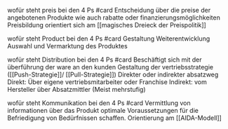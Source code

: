 wofür steht preis bei den 4 Ps #card 
Entscheidung über die preise der angebotenen Produkte wie auch rabatte oder finanzierungsmöglichkeiten 
Preisbildung orientiert sich am [[magisches Dreieck der Preispolitik]] 

wofür steht Product bei den 4 Ps #card 
Gestaltung Weiterentwicklung Auswahl und Vermarktung des Produktes

wofür steht Distribution bei den 4 Ps #card 
Beschäftigt sich mit der überführung der ware an den kunden
Gestaltung der vertriebsstrategie ([[Push-Strategie]]/ [[Pull-Strategie]])
Direkter oder indirekter absatzweg
Direkt: Über eigene vertriebsmitarbeiter oder Franchise
Indirekt: vom Hersteller über Absatzmittler (Meist mehrstufig)

wofür steht Kommunikation bei den 4 Ps #card 
Vermittlung von informationen über das Produkt
optimale Voraussetzungen für die Befriedigung von Bedürfnissen schaffen.
Orientierung am [[AIDA-Modell]]
